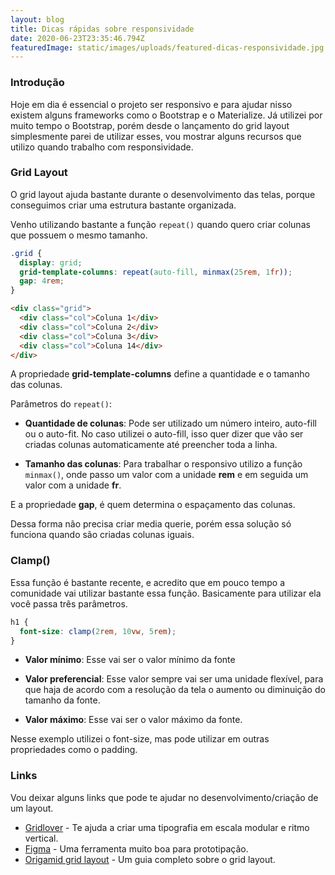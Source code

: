 ```yaml
---
layout: blog
title: Dicas rápidas sobre responsividade
date: 2020-06-23T23:35:46.794Z
featuredImage: static/images/uploads/featured-dicas-responsividade.jpg
---
```

### Introdução

Hoje em dia é essencial o projeto ser responsivo e para ajudar nisso existem alguns frameworks como o Bootstrap e o Materialize. Já utilizei por muito tempo o Bootstrap, porém desde o lançamento do grid layout simplesmente parei de utilizar esses, vou mostrar alguns recursos que utilizo quando trabalho com responsividade.

### Grid Layout

O grid layout ajuda bastante durante o desenvolvimento das telas, porque conseguimos criar uma estrutura bastante organizada.

Venho utilizando bastante a função `repeat()` quando quero criar colunas que possuem o mesmo tamanho.

```css
.grid {
  display: grid;
  grid-template-columns: repeat(auto-fill, minmax(25rem, 1fr));
  gap: 4rem;
}
```

```html
<div class="grid">
  <div class="col">Coluna 1</div>
  <div class="col">Coluna 2</div>
  <div class="col">Coluna 3</div>
  <div class="col">Coluna 14</div>
</div>
```

A propriedade **grid-template-columns** define a quantidade e o tamanho das colunas.

Parâmetros do `repeat()`:

- **Quantidade de colunas**: Pode ser utilizado um número inteiro, auto-fill ou o auto-fit. No caso utilizei o auto-fill, isso quer dizer que vão ser criadas colunas automaticamente até preencher toda a linha.

- **Tamanho das colunas**: Para trabalhar o responsivo utilizo a função `minmax()`, onde passo um valor com a unidade **rem** e em seguida um valor com a unidade **fr**.

E a propriedade **gap**, é quem determina o espaçamento das colunas.

Dessa forma não precisa criar media querie, porém essa solução só funciona quando são criadas colunas iguais.

### Clamp()

Essa função é bastante recente, e acredito que em pouco tempo a comunidade vai utilizar bastante essa função. Basicamente para utilizar ela você passa três parâmetros.

```css
h1 {
  font-size: clamp(2rem, 10vw, 5rem);
}
```

- **Valor mínimo**: Esse vai ser o valor mínimo da fonte

- **Valor preferencial**: Esse valor sempre vai ser uma unidade flexível, para que haja de acordo com a resolução da tela o aumento ou diminuição do tamanho da fonte.

- **Valor máximo**: Esse vai ser o valor máximo da fonte.

Nesse exemplo utilizei o font-size, mas pode utilizar em outras propriedades como o padding.

### Links

Vou deixar alguns links que pode te ajudar no desenvolvimento/criação de um layout.

- [Gridlover](https://www.gridlover.net/) - Te ajuda a criar uma tipografia em escala modular e ritmo vertical.
- [Figma](https://www.figma.com/) - Uma ferramenta muito boa para prototipação.
- [Origamid grid layout](https://www.origamid.com/projetos/css-grid-layout-guia-completo/) - Um guia completo sobre o grid layout.